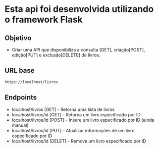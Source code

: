 # Esta api foi desenvolvida utilizando o framework Flask
## Objetivo
* Criar uma API que disponibiliza a consulta [GET], criação[POST], edição[PUT] e exclusão[DELETE] de livros.
## URL base
~~~html
https://localhost/livros
~~~ 
## Endpoints
- localhost/livros [GET] - Retorna uma lista de livros
- localhost/livros/id [GET] - Retorna um livro especificado por ID
- localhost/livros/id [POST] - Insere um livro especificado por ID (ainda manual)
- localhost/livros/id [PUT] - Atualizar informações de um livro especificado por ID
- localhost/livros/id [DELET] - Remove um livro especificado por ID